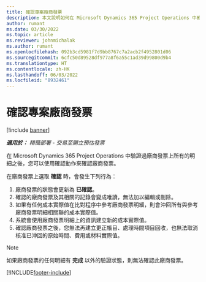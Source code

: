 ```yaml
---
title: 確認專案廠商發票
description: 本文說明如何在 Microsoft Dynamics 365 Project Operations 中確認專案廠商發票，以及確認專案廠商發票的財務影響。
author: rumant
ms.date: 03/30/2022
ms.topic: article
ms.reviewer: johnmichalak
ms.author: rumant
ms.openlocfilehash: 092b3cd5981f7d9bb8767c7a2acb2f4952801d06
ms.sourcegitcommit: 6cfc50d89528df977a8f6a55c1ad39d99800d9b4
ms.translationtype: HT
ms.contentlocale: zh-HK
ms.lasthandoff: 06/03/2022
ms.locfileid: "8932461"
---
```

# <a name="confirm-a-project-vendor-invoice"></a>確認專案廠商發票

[!include [banner](../../includes/dataverse-preview.md)]

_**適用於：** 精簡部署 - 交易至開立預估發票_

在 Microsoft Dynamics 365 Project Operations 中驗證過廠商發票上所有的明細之後，您可以使用確認動作來確認廠商發票。

在廠商發票上選取 **確認** 時，會發生下列行為：

1. 廠商發票的狀態會更新為 **已確認**。
2. 確認的廠商發票及其相關的記錄會變成唯讀，無法加以編輯或刪除。
3. 如果有任何成本實際值在比對程序中參考廠商發票明細，則會沖回所有與參考廠商發票明細相關聯的成本實際值。
4. 系統會使用廠商發票明細上的資訊建立新的成本實際值。
5. 確認廠商發票之後，您無法再建立更正帳目、處理時間項目回收，也無法取消核准已沖回的原始時間、費用或材料實際值。

> [!NOTE]
> 如果廠商發票的任何明細有 **完成** 以外的驗證狀態，則無法確認此廠商發票。

[!INCLUDE[footer-include](../../includes/footer-banner.md)]
